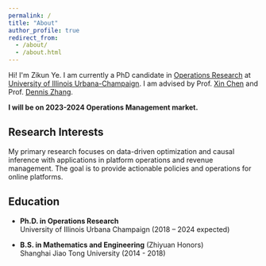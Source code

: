 ```yaml
---
permalink: /
title: "About"
author_profile: true
redirect_from: 
  - /about/
  - /about.html
---
```


Hi! I'm Zikun Ye. I am currently a PhD candidate in [Operations Research](https://ise.illinois.edu) at [University of Illinois Urbana-Champaign](https://illinois.edu). I am advised by Prof. [Xin Chen](https://www.isye.gatech.edu/users/xin-chen) and Prof. [Dennis Zhang](http://denniszhang.org).

**I will be on 2023-2024 Operations Management market.**

## Research Interests

My primary research focuses on data-driven optimization and causal inference with applications in platform operations and revenue management. The goal is to provide actionable policies and operations for online platforms. 


## Education

- **Ph.D. in Operations Research**  
 University of Illinois Urbana Champaign (2018 – 2024 expected)

- **B.S. in Mathematics and Engineering** (Zhiyuan Honors)  
 Shanghai Jiao Tong University (2014 - 2018)
   




